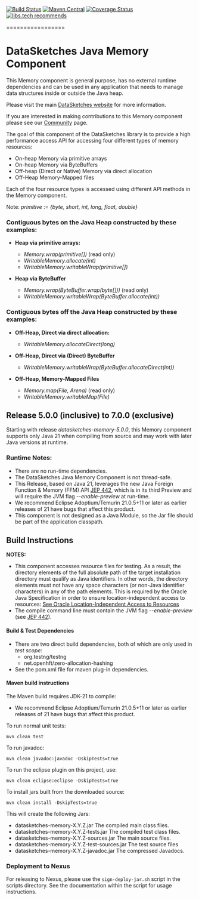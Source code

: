 <!--
    Licensed to the Apache Software Foundation (ASF) under one
    or more contributor license agreements.  See the NOTICE file
    distributed with this work for additional information
    regarding copyright ownership.  The ASF licenses this file
    to you under the Apache License, Version 2.0 (the
    "License"); you may not use this file except in compliance
    with the License.  You may obtain a copy of the License at

      http://www.apache.org/licenses/LICENSE-2.0

    Unless required by applicable law or agreed to in writing,
    software distributed under the License is distributed on an
    "AS IS" BASIS, WITHOUT WARRANTIES OR CONDITIONS OF ANY
    KIND, either express or implied.  See the License for the
    specific language governing permissions and limitations
    under the License.
-->

[![Build Status](https://travis-ci.org/apache/datasketches-memory.svg?branch=master)](https://travis-ci.org/apache/datasketches-memory)
[![Maven Central](https://maven-badges.herokuapp.com/maven-central/org.apache.datasketches/datasketches-memory/badge.svg)](https://maven-badges.herokuapp.com/maven-central/org.apache.datasketches/datasketches-memory)
[![Coverage Status](https://coveralls.io/repos/github/apache/datasketches-memory/badge.svg?branch=master)](https://coveralls.io/github/apache/datasketches-memory?branch=master)
[![libs.tech recommends](https://libs.tech/project/85240552/badge.svg)](https://libs.tech/project/85240552/datasketches-memory)

=================

# DataSketches Java Memory Component
This Memory component is general purpose, has no external runtime dependencies and can be used in any
application that needs to manage data structures inside or outside the Java heap.

Please visit the main [DataSketches website](https://datasketches.apache.org) for more information.

If you are interested in making contributions to this Memory component please see our
[Community](https://datasketches.apache.org/docs/Community/) page.

The goal of this component of the DataSketches library is to provide a high performance access API for accessing four different types of memory resources:

* On-heap Memory via primitive arrays
* On-heap Memory via ByteBuffers
* Off-heap (Direct or Native) Memory via direct allocation
* Off-Heap Memory-Mapped files

Each of the four resource types is accessed using different API methods in the Memory component.

Note: *primitive* := *{byte, short, int, long, float, double}*

### Contiguous bytes on the Java Heap constructed by these examples:

* **Heap via primitive arrays:**
    * *Memory.wrap(primitive[])* (read only)
    * *WritableMemory.allocate(int)*
    * *WritableMemory.writableWrap(primitive[])*

* **Heap via ByteBuffer**
    * *Memory.wrap(ByteBuffer.wrap(byte[]))* (read only)
    * *WritableMemory.writableWrap(ByteBuffer.allocate(int))*

### Contiguous bytes off the Java Heap constructed by these examples:

* **Off-Heap, Direct via direct allocation:**
    * *WritableMemory.allocateDirect(long)* 

* **Off-Heap, Direct via (Direct) ByteBuffer** 
    *  *WritableMemory.writableWrap(ByteBuffer.allocateDirect(int))*

* **Off-Heap, Memory-Mapped Files**
    * *Memory.map(File, Arena)*  (read only)
    * *WritableMemory.writableMap(File)*

## Release 5.0.0 (inclusive) to 7.0.0 (exclusive)
Starting with release *datasketches-memory-5.0.0*, this Memory component supports only Java 21 when compiling from source and may work with later Java versions at runtime.

### Runtime Notes:
* There are no run-time dependencies. 
* The DataSketches Java Memory Component is not thread-safe.
* This Release, based on Java 21, leverages the new Java Foreign Function & Memory (FFM) API [JEP 442](https://openjdk.org/jeps/442), which is in its third Preview and will require the JVM flag *--enable-preview* at run-time.
* We recommend Eclipse Adoptium/Temurin 21.0.5+11 or later as earlier releases of 21 have bugs that affect this product.
* This component is not designed as a Java Module, so the Jar file should be part of the application classpath.

## Build Instructions
__NOTES:__

* This component accesses resource files for testing. 
As a result, the directory elements of the full absolute path of the target installation directory must qualify as Java identifiers.
In other words, the directory elements must not have any space characters (or non-Java identifier characters) in any of the path elements. This is required by the Oracle Java Specification in order to ensure location-independent access to resources:
[See Oracle Location-Independent Access to Resources](https://docs.oracle.com/javase/8/docs/technotes/guides/lang/resources.html)
* The compile command line must contain the JVM flag *--enable-preview* (see [JEP 442](https://openjdk.org/jeps/442)).


#### Build & Test Dependencies
* There are two direct build dependencies, both of which are only used in *test scope*:
    * org.testng/testng
    * net.openhft/zero-allocation-hashing  
* See the pom.xml file for maven plug-in dependencies.


#### Maven build instructions
The Maven build requires JDK-21 to compile:

* We recommend Eclipse Adoptium/Temurin 21.0.5+11 or later as earlier releases of 21 have bugs that affect this product.

To run normal unit tests:

    mvn clean test

To run javadoc:

    mvn clean javadoc:javadoc -DskipTests=true

To run the eclipse plugin on this project, use:

    mvn clean eclipse:eclipse -DskipTests=true

To install jars built from the downloaded source:

    mvn clean install -DskipTests=true

This will create the following Jars:

* datasketches-memory-X.Y.Z.jar The compiled main class files.
* datasketches-memory-X.Y.Z-tests.jar The compiled test class files.
* datasketches-memory-X.Y.Z-sources.jar The main source files.
* datasketches-memory-X.Y.Z-test-sources.jar The test source files
* datasketches-memory-X.Y.Z-javadoc.jar The compressed Javadocs.

### Deployment to Nexus 

For releasing to Nexus, please use the `sign-deploy-jar.sh` script in the scripts directory.
See the documentation within the script for usage instructions.
